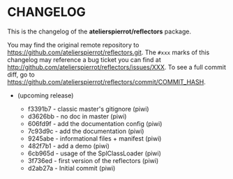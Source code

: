 # CHANGELOG

This is the changelog of the **atelierspierrot/reflectors** package.

You may find the original remote repository to <https://github.com/atelierspierrot/reflectors.git>.
The `#xxx` marks of this changelog may reference a bug ticket you can find at 
<http://github.com/atelierspierrot/reflectors/issues/XXX>. To see a full commit diff, 
go to <https://github.com/atelierspierrot/reflectors/commit/COMMIT_HASH>.


* (upcoming release)

    * f3391b7 - classic master's gitignore (piwi)
    * d3626bb - no doc in master (piwi)
    * 606fd9f - add the documentation config (piwi)
    * 7c93d9c - add the documentation (piwi)
    * 9245abe - informational files + manifest (piwi)
    * 482f7b1 - add a demo (piwi)
    * 6cb965d - usage of the SplClassLoader (piwi)
    * 3f736ed - first version of the reflectors (piwi)
    * d2ab27a - Initial commit (piwi)
